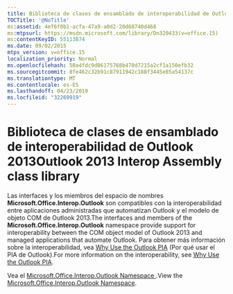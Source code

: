 ```yaml
---
title: Biblioteca de clases de ensamblado de interoperabilidad de Outlook 2013
TOCTitle: '@NoTitle'
ms:assetid: 4ef6f0b1-acfa-47a9-a0d2-20d68740d468
ms:mtpsurl: https://msdn.microsoft.com/library/Dn320433(v=office.15)
ms:contentKeyID: 55113874
ms.date: 09/02/2015
mtps_version: v=office.15
localization_priority: Normal
ms.openlocfilehash: 50a4fdc9d86175768b470d7215a2cf1a150efb32
ms.sourcegitcommit: 8fe462c32b91c87911942c188f3445e85a54137c
ms.translationtype: MT
ms.contentlocale: es-ES
ms.lasthandoff: 04/23/2019
ms.locfileid: "32269919"
---
```

# <a name="outlook-2013-interop-assembly-class-library"></a><span data-ttu-id="1d281-102">Biblioteca de clases de ensamblado de interoperabilidad de Outlook 2013</span><span class="sxs-lookup"><span data-stu-id="1d281-102">Outlook 2013 Interop Assembly class library</span></span>

<span data-ttu-id="1d281-103">Las interfaces y los miembros del espacio de nombres **Microsoft.Office.Interop.Outlook** son compatibles con la interoperabilidad entre aplicaciones administradas que automatizan Outlook y el modelo de objeto COM de Outlook 2013.</span><span class="sxs-lookup"><span data-stu-id="1d281-103">The interfaces and members of the **Microsoft.Office.Interop.Outlook** namespace provide support for interoperability between the COM object model of Outlook 2013 and managed applications that automate Outlook.</span></span> <span data-ttu-id="1d281-104">Para obtener más información sobre la interoperabilidad, vea [Why Use the Outlook PIA](why-use-the-outlook-pia.md) (Por qué usar el PIA de Outlook).</span><span class="sxs-lookup"><span data-stu-id="1d281-104">For more information on the interoperability, see [Why Use the Outlook PIA](why-use-the-outlook-pia.md).</span></span>

<span data-ttu-id="1d281-105">Vea el [ Microsoft.Office.Interop.Outlook Namespace ](https://docs.microsoft.com/dotnet/api/microsoft.office.interop.outlook?view=outlook-pia).</span><span class="sxs-lookup"><span data-stu-id="1d281-105">View the [Microsoft.Office.Interop.Outlook Namespace](https://docs.microsoft.com/dotnet/api/microsoft.office.interop.outlook?view=outlook-pia).</span></span>

